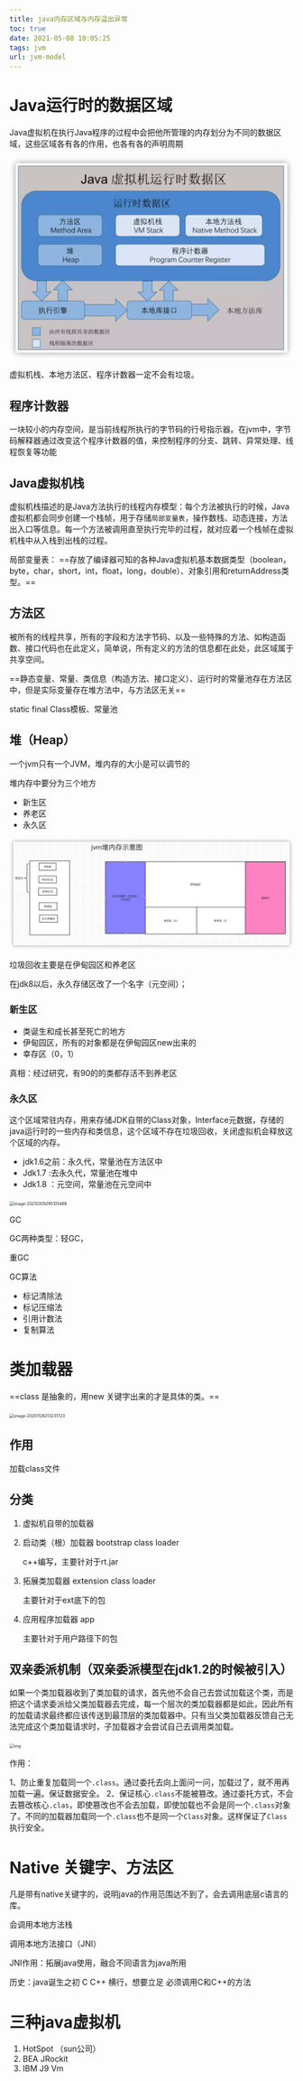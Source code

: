 ```yaml
---
title: java内存区域与内存溢出异常
toc: true
date: 2021-05-08 10:05:25
tags: jvm
url: jvm-model
---
```


# Java运行时的数据区域

Java虚拟机在执行Java程序的过程中会把他所管理的内存划分为不同的数据区域，这些区域各有各的作用，也各有各的声明周期

![image-20210508101313072](java内存区域与内存溢出异常/image-20210508101313072.png)

虚拟机栈、本地方法区、程序计数器一定不会有垃圾。



## 程序计数器

一块较小的内存空间，是当前线程所执行的字节码的行号指示器。在jvm中，字节码解释器通过改变这个程序计数器的值，来控制程序的分支、跳转、异常处理、线程恢复等功能

## Java虚拟机栈

虚拟机栈描述的是Java方法执行的线程内存模型：每个方法被执行的时候，Java虚拟机都会同步创建一个栈帧，用于存储`局部变量表`，操作数栈、动态连接，方法出入口等信息。每一个方法被调用直至执行完毕的过程，就对应着一个栈帧在虚拟机栈中从入栈到出栈的过程。

局部变量表： ==存放了编译器可知的各种Java虚拟机基本数据类型（boolean，byte，char，short，int，float，long，double）、对象引用和returnAddress类型。==

## 方法区

被所有的线程共享，所有的字段和方法字节码、以及一些特殊的方法、如构造函数、接口代码也在此定义，简单说，所有定义的方法的信息都在此处，此区域属于共享空间。

==静态变量、常量、类信息（构造方法、接口定义）、运行时的常量池存在方法区中，但是实际变量存在堆方法中，与方法区无关==

static  final Class模板、常量池

## 堆（Heap）

一个jvm只有一个JVM，堆内存的大小是可以调节的

堆内存中要分为三个地方

* 新生区
* 养老区
* 永久区

![image-20210508101357314](java内存区域与内存溢出异常/image-20210508101357314.png)

垃圾回收主要是在伊甸园区和养老区

在jdk8以后，永久存储区改了一个名字（元空间）；

### 新生区

* 类诞生和成长甚至死亡的地方
* 伊甸园区，所有的对象都是在伊甸园区new出来的
* 幸存区（0，1）

真相：经过研究，有90的的类都存活不到养老区

### 永久区

这个区域常驻内存，用来存储JDK自带的Class对象，Interface元数据，存储的java运行时的一些内存和类信息，这个区域不存在垃圾回收，关闭虚拟机会释放这个区域的内存。

* jdk1.6之前：永久代，常量池在方法区中
* Jdk1.7 :去永久代，常量池在堆中
* Jdk1.8 ：元空间，常量池在元空间中

<img src="/Users/mrhy/Library/Application Support/typora-user-images/image-20210305095105466.png" alt="image-20210305095105466" style="zoom:50%;" />

GC

GC两种类型：轻GC，

重GC

GC算法

- 标记清除法
- 标记压缩法
- 引用计数法
- 复制算法



# 类加载器

==class 是抽象的，用new 关键字出来的才是具体的类。==

<img src="/Users/mrhy/Library/Application Support/typora-user-images/image-20201126213231723.png" alt="image-20201126213231723" style="zoom:50%;" />

## 作用

加载class文件

## 分类

1. 虚拟机自带的加载器

2. 启动类（根）加载器 bootstrap class loader

   c++编写，主要针对于rt.jar

3. 拓展类加载器 extension class loader

   主要针对于ext底下的包

4. 应用程序加载器 app  

   主要针对于用户路径下的包

## 双亲委派机制（双亲委派模型在jdk1.2的时候被引入）

如果一个类加载器收到了类加载的请求，首先他不会自己去尝试加载这个类，而是把这个请求委派给父类加载器去完成，每一个层次的类加载器都是如此，因此所有的加载请求最终都应该传送到最顶层的类加载器中。只有当父类加载器反馈自己无法完成这个类加载请求时，子加载器才会尝试自己去调用类加载。

<img src="https://upload-images.jianshu.io/upload_images/7634245-7b7882e1f4ea5d7d.png?imageMogr2/auto-orient/strip|imageView2/2/w/1200/format/webp" alt="img" style="zoom:50%;" />

作用：

1、防止重复加载同一个`.class`。通过委托去向上面问一问，加载过了，就不用再加载一遍。保证数据安全。
 2、保证核心`.class`不能被篡改。通过委托方式，不会去篡改核心`.clas`，即使篡改也不会去加载，即使加载也不会是同一个`.class`对象了。不同的加载器加载同一个`.class`也不是同一个`Class`对象。这样保证了`Class`执行安全。

# Native 关键字、方法区

凡是带有native关键字的，说明java的作用范围达不到了，会去调用底层c语言的库。

会调用本地方法栈

调用本地方法接口（JNI）

JNI作用：拓展java使用，融合不同语言为java所用

历史：java诞生之初 C  C++ 横行，想要立足 必须调用C和C++的方法

# 三种java虚拟机

1. HotSpot （sun公司）
2. BEA JRockit
3. IBM J9 Vm